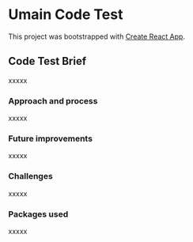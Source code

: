 # Umain Code Test

This project was bootstrapped with [Create React App](https://github.com/facebook/create-react-app).

## Code Test Brief

xxxxx

### Approach and process

xxxxx

### Future improvements

xxxxx

### Challenges

xxxxx

### Packages used

xxxxx
